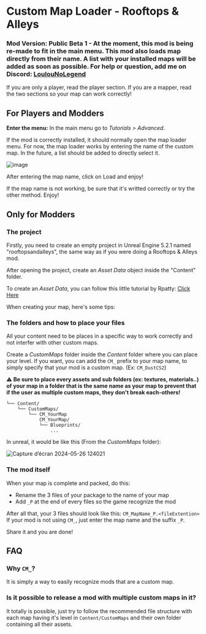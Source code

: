 
# Custom Map Loader - Rooftops & Alleys
### Mod Version: Public Beta 1 - At the moment, this mod is being re-made to fit in the main menu. This mod also loads map directly from their name. A list with your installed maps will be added as soon as possible. For help or question, add me on Discord: [LoulouNoLegend](https://discord.com/users/421740856303812630)
If you are only a player, read the player section. If you are a mapper, read the two sections so your map can work correctly!

## For Players and Modders
**Enter the menu:**
In the main menu go to *Tutorials > Advanced*.

If the mod is correctly installed, it should normally open the map loader menu. For now, the map loader works by entering the name of the custom map. In the future, a list should be added to directly select it.

![image](https://github.com/LoulouNoLegend/CustomMapLoader-RooftopsAndAlleys/assets/40952934/8d1561e5-7232-4de0-a9e0-859778b1b254)


After entering the map name, click on Load and enjoy!

If the map name is not working, be sure that it's writted correctly or try the other method. Enjoy!


## Only for Modders

### The project
Firstly, you need to create an empty project in Unreal Engine 5.2.1 named "rooftopsandalleys", the same way as if you were doing a Rooftops & Alleys mod.

After opening the project, create an *Asset Data* object inside the "Content" folder.

To create an *Asset Data*, you can follow this little tutorial by Rpatty: [Click Here](https://cdn.discordapp.com/attachments/1156177948597047398/1243325692029177856/2024-05-23_23-10-28.mp4?ex=66550548&is=6653b3c8&hm=69164740dfb766d639d2ff5943109b66656d480a5de12fb3bb0aaec8c9aa1040&)


When creating your map, here's some tips:
### The folders and how to place your files
All your content need to be places in a specific way to work correctly and not interfer with other custom maps.

Create a *CustomMaps* folder inside the *Content* folder where you can place your level.
If you want, you can add the `CM_` prefix to your map name, to simply specify that your mod is a custom map. (Ex: `CM_DustCS2`)

⚠️ **Be sure to place every assets and sub folders (ex: textures, materials..) of your map in a folder that is the same name as your map to prevent that if the user as multiple custom maps, they don't break each-others!**

```
└── Content/
    └── CustomMaps/
        └── CM_YourMap
            CM_YourMap/
            └── Blueprints/
                ...
```

In unreal, it would be like this (From the *CustomMaps* folder):

![Capture d’écran 2024-05-26 124021](https://github.com/LoulouNoLegend/CustomMapLoader-Rooftops-Alleys/assets/40952934/a9e01c1f-6762-49ef-8907-6ef5e931f324)



### The mod itself

When your map is complete and packed, do this:
- Rename the 3 files of your package to the name of your map
- Add `_P` at the end of every files so the game recognize the mod

After all that, your 3 files should look like this: `CM_MapName_P.<fileExtention>`
If your mod is not using `CM_`, just enter the map name and the suffix `_P`.

Share it and you are done!


## FAQ

### Why `CM_`?
It is simply a way to easily recognize mods that are a custom map.

### Is it possible to release a mod with multiple custom maps in it?
It totally is possible, just try to follow the recommended file structure with each map having it's level in `Content/CustomMaps` and their own folder containing all their assets.
